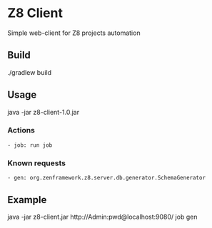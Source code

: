 # Z8 Client

Simple web-client for Z8 projects automation

## Build
./gradlew build

## Usage
java -jar z8-client-1.0.jar <url> <action> <request>

### Actions
    - job: run job

### Known requests
    - gen: org.zenframework.z8.server.db.generator.SchemaGenerator

## Example
java -jar z8-client.jar http://Admin:pwd@localhost:9080/ job gen
